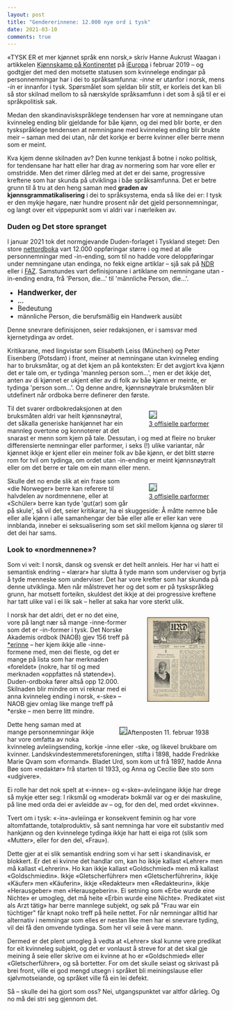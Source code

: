 ```yaml
---
layout: post
title: "Gendererinnene: 12.000 nye ord i tysk"
date: 2021-03-10
comments: true
---
```


<style>
h3 {
margin-top: 1.2em;
}
  ol {
  margin-left: 0;
  padding-left: 0;
  margin-top: .4em;
}
ol li {
  display: block;
  margin-bottom: .4em;
  margin-left: 2em;
}
ol li::before {
  display: inline-block;
  content: "(" counter(item) ") ";
  counter-increment: item;
  width: 2em;
  margin-left: -2em;
}
figcaption {
    color: #333;
    text-align: center;
    font-family: Optima, Candara, Calibri, Arial, sans-serif;
    font-size: .8em;
  line-height: 1.2em;
}	
  .zoom:hover {
  -ms-transform: scale(3); /* IE 9 */
  -webkit-transform: scale(3); /* Safari 3-8 */
  transform: scale(2); 
  transform-origin: 100% 0%;
}
  .small {
  font-variant: small-caps;
}
</style>


<p>«TYSK ER et mer kjønnet språk enn norsk,» skriv Hanne Aukrust Waagan i artikkelen <a href="https://ieuropa.no/2019/02/kjonnskamp-pa-kontinentet/hanne/">Kjønnskamp på Kontinentet</a> på <a href="https://ieuropa.no">iEuropa</a> i februar 2019 – og godtgjer det med den motsette statusen som kvinnelege endingar på personnemningar har i dei to språksamfunna: <i>-inne</i> er utanfor i norsk, mens <i>-in</i> er innanfor i tysk. Spørsmålet som sjeldan blir stilt, er korleis det kan bli så stor skilnad mellom to så nærskylde språksamfunn i det som å sjå til er ei språkpolitisk sak.</p>

<p>Medan den skandinaviskspråklege tendensen har vore at nemningane utan kvinneleg ending blir gjeldande for båe kjønn, og dei med blir borte, er den tyskspråklege tendensen at nemningane med kvinneleg ending blir brukte meir – saman med dei utan, når det korkje er berre kvinner eller berre menn som er meint.</p> <p>Kva kjem denne skilnaden av? Den kunne tenkjast å botne i noko politisk, for tendensane har hatt eller har drag av normering som har vore eller er omstridde. Men det rimer dårleg med at det er dei same, progressive kreftene som har skunda på utviklinga i båe språksamfunna. Det er betre grunn til å tru at den heng saman med <b>graden av kjønnsgrammatikalisering</b> i dei to språksystema, enda så like dei er: I tysk er den mykje høgare, nær hundre prosent når det gjeld personnemningar, og langt over eit vippepunkt som vi aldri var i nærleiken av.</p>

<h3>Duden og Det store spranget</h3>

<p>
I januar 2021 tok det normgjevande Duden-forlaget i Tyskland steget: Den store <a href="https://www.duden.de/woerterbuch">nettordboka</a> vart 12.000 oppføringar større i og med at alle personnemningar med -in-ending, som til no hadde vore deloppføringar under nemningane utan endinga, no fekk eigne artiklar – sjå sak på <a href="https://www.ndr.de/kultur/Gendern-Online-Duden-aendert-Personenbezeichnungen,duden132.html">NDR</a> eller i <a href="https://www.fr.de/politik/duden-gender-neu-sprache-woerterbuch-geschlechter-gerechtigkeit-neutral-forschung-kritik-zr-90161181.html">FAZ</a>. Samstundes vart definisjonane i artiklane om nemningane utan -in-ending endra, frå 'Person, die…' til 'männliche Person, die…'.
</p>
<ul class="dist"><li style="font-size:1.2em"><b>Handwerker, der</b></li><li><b>…</b></li><li style="font-size:1.1em">Bedeutung</li> <li>männliche Person, die berufsmäßig ein Handwerk ausübt</li>
</ul>
<p>
Denne snevrare definisjonen, seier redaksjonen, er i samsvar med kjernetydinga av ordet.
</p>
<p>Kritikarane, med lingvistar som Elisabeth Leiss (München) og Peter Eisenberg (Potsdam) i front, meiner at nemningane utan kvinneleg ending har to bruksmåtar, og at det kjem an på konteksten: Er det avgjort kva kjønn det er tale om, er tydinga 'mannleg person som…', men er det ikkje det, anten av di kjønnet er ukjent eller av di folk av båe kjønn er meinte, er tydinga 'person som…'. Og denne andre, kjønnsnøytrale bruksmåten blir utdefinert når ordboka berre definerer den første.</p>
<div style="float:right;"><figure class="rightfig"><div class="zoom"><img style="width:140px; border: #333 1pt solid" src="/pics/diff13.jpg"></div><figurecaption><a href="https://www.genderator.app/wb/täter/">3 offisielle parformer</a></figurecaption></figure></div>
<p>
Til det svarer ordbokredaksjonen at den bruksmåten aldri var heilt kjønnsnøytral, det såkalla generiske hankjønnet har ein mannleg overtone og konnoterer at det snarast er menn som kjem på tale. Dessutan, i og med at fleire no bruker differensierte nemningar eller parformer, i seks (!) ulike variantar, når kjønnet ikkje er kjent eller ein meiner folk av båe kjønn, er det blitt større rom for tvil om tydinga, om ordet utan -in-ending er meint kjønnsnøytralt eller om det berre er tale om ein mann eller menn. 
</p>
<div style="float:right;"><figure class="rightfig"><div class="zoom"><img style="width:140px; border: #333 1pt solid" src="/pics/diff46.jpg"></div><figurecaption><a href="https://www.genderator.app/wb/täter/">3 offisielle parformer</a></figurecaption></figure></div>
<p>Skulle det no ende slik at ein frase som «die Norweger» berre kan referere til halvdelen av nordmennene, eller at «Schüler» berre kan tyde 'gut(ar) som går på skule', så vil det, seier kritikarar, ha ei skuggeside: Å måtte nemne båe eller alle kjønn i alle samanhengar der båe eller alle er eller kan vere innblanda, inneber ei seksualisering som set skil mellom kjønna og slører til det dei har sams.
</p>
<h3>Look to «nordmennene»?</h3>
<p>Som vi veit: I norsk, dansk og svensk er det heilt annleis. Her har vi hatt ei semantisk endring – «lærar» har slutta å tyde mann som underviser og byrja å tyde menneske som underviser. Det har vore krefter som har skunda på denne utviklinga. Men når målstrevet her og det som er på tyskspråkleg grunn, har motsett forteikn, skuldest det ikkje at dei progressive kreftene har tatt ulike val i ei lik sak – heller at saka har vore sterkt ulik.</p>
<div style="float:right;"><figure class="rightfig"><div class="zoom"><img style="width:140px; border: #333 1pt solid" src="/pics/urd.jpg"></div></figure></div>
<p>
I norsk har det aldri, det er no det eine, vore på langt nær så mange -inne-former som det er -in-former i tysk. Det Norske Akademis ordbok (NAOB) gjev 156 treff på <a href="https://naob.no/søk/*erinne">*erinne</a> – her kjem ikkje alle -inne-formene med, men dei fleste, og det er mange på lista som har merknaden «foreldet» (nokre, har til og med merknaden «oppfattes nå støtende»). Duden-ordboka fører altså opp 12.000. Skilnaden blir mindre om vi reknar med ei anna kvinneleg ending i norsk, «-ske» – NAOB gjev omlag like mange treff på *erske – men berre litt mindre.
</p>
<div style="float:right;"><figure class="rightfig"><img style="width:140px; border: #333 1pt solid" src="/pics/diff46.jpg"><figurecaption>Aftenposten 11. februar 1938</figurecaption></figure></div><p>
Dette heng saman med at mange personnemningar ikkje har vore omfatta av noka kvinneleg avleiingsending, korkje -inne eller -ske, og likevel brukbare om kvinner. Landskvindestemmeretsforeningen, stifta i 1898, hadde Fredrikke Marie Qvam som «formand». Bladet Urd, som kom ut frå 1897, hadde Anna Bøe som «redaktør» frå starten til 1933, og Anna og Cecilie Bøe sto som «udgivere».
</p>
<p>Ei rolle har det nok spelt at «-inne»- og «-ske»-avleiingane ikkje har drege så mykje etter seg: I riksmål og «moderat» bokmål var og er dei maskuline, på line med orda dei er avleidde av – og, for den del, med ordet «kvinne».</p> 

<p>Tvert om i tysk: «-in»-avleiinga er konsekvent feminin og har vore altomfattande, totalproduktiv, så sant nemninga har vore eit substantiv med hankjønn og den kvinnelege tydinga ikkje har hatt ei eiga rot (slik som «Mutter», eller for den del, «Frau»). 
</p>
<p>
Dette gjer at ei slik semantisk endring som vi har sett i skandinavisk, er blokkert. Er det ei kvinne det handlar om, kan ho ikkje kallast «Lehrer» men må kallast «Lehrerin». Ho kan ikkje kallast «Goldschmied» men må kallast «Goldschmiedin». Ikkje «Gletscherführer» men «Gletscherführerin», ikkje «Käufer» men «Käuferin», ikkje «Redakteur» men «Redakteurin», ikkje «Herausgeber» men «Herausgeberin». Ei setning som «Erbe wurde eine Nichte» er umogleg, det må heite «Erbin wurde eine Nichte». Predikatet «ist als Arzt tätig» har berre mannlege subjekt, og søk på "Frau war ein tüchtiger" får knapt noko treff på heile nettet. For når nemningar alltid har alternativ i nemningar som elles er nestan like men har ei snevrare tyding, vil dei få den omvende tydinga. Som her vil seie å vere mann.</p>
<p>
Dermed er det plent umogleg å vedta at «Lehrer» skal kunne vere predikat for eit kvinneleg subjekt, og det er vonlaust å streve for at det skal gje meining å seie eller skrive om ei kvinne at ho er «Goldschmied» eller «Gletscherführer», og så bortetter. For om det skulle seiast og skrivast på brei front, ville ei god mengd utsegn i språket bli meiningslause eller sjølvmotseiande, og språket ville få ein lei defekt.
</p>
<p>Så – skulle dei ha gjort som oss? Nei, utgangspunktet var altfor dårleg. Og no må dei stri seg gjennom det.</p>
